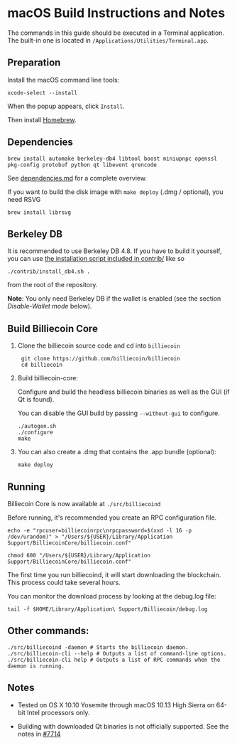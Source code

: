 macOS Build Instructions and Notes
====================================
The commands in this guide should be executed in a Terminal application.
The built-in one is located in `/Applications/Utilities/Terminal.app`.

Preparation
-----------
Install the macOS command line tools:

`xcode-select --install`

When the popup appears, click `Install`.

Then install [Homebrew](https://brew.sh).

Dependencies
----------------------

    brew install automake berkeley-db4 libtool boost miniupnpc openssl pkg-config protobuf python qt libevent qrencode

See [dependencies.md](dependencies.md) for a complete overview.

If you want to build the disk image with `make deploy` (.dmg / optional), you need RSVG

    brew install librsvg

Berkeley DB
-----------
It is recommended to use Berkeley DB 4.8. If you have to build it yourself,
you can use [the installation script included in contrib/](/contrib/install_db4.sh)
like so

```shell
./contrib/install_db4.sh .
```

from the root of the repository.

**Note**: You only need Berkeley DB if the wallet is enabled (see the section *Disable-Wallet mode* below).

Build Billiecoin Core
------------------------

1. Clone the billiecoin source code and cd into `billiecoin`

        git clone https://github.com/billiecoin/billiecoin
        cd billiecoin

2.  Build billiecoin-core:

    Configure and build the headless billiecoin binaries as well as the GUI (if Qt is found).

    You can disable the GUI build by passing `--without-gui` to configure.

        ./autogen.sh
        ./configure
        make

3.  You can also create a .dmg that contains the .app bundle (optional):

        make deploy

Running
-------

Billiecoin Core is now available at `./src/billiecoind`

Before running, it's recommended you create an RPC configuration file.

    echo -e "rpcuser=billiecoinrpc\nrpcpassword=$(xxd -l 16 -p /dev/urandom)" > "/Users/${USER}/Library/Application Support/BilliecoinCore/billiecoin.conf"

    chmod 600 "/Users/${USER}/Library/Application Support/BilliecoinCore/billiecoin.conf"

The first time you run billiecoind, it will start downloading the blockchain. This process could take several hours.

You can monitor the download process by looking at the debug.log file:

    tail -f $HOME/Library/Application\ Support/Billiecoin/debug.log

Other commands:
-------

    ./src/billiecoind -daemon # Starts the billiecoin daemon.
    ./src/billiecoin-cli --help # Outputs a list of command-line options.
    ./src/billiecoin-cli help # Outputs a list of RPC commands when the daemon is running.

Notes
-----

* Tested on OS X 10.10 Yosemite through macOS 10.13 High Sierra on 64-bit Intel processors only.

* Building with downloaded Qt binaries is not officially supported. See the notes in [#7714](https://github.com/billiecoin/billiecoin/issues/7714)
